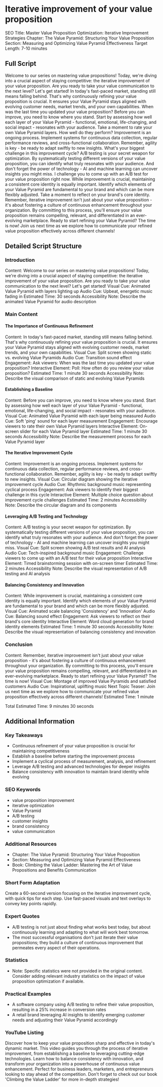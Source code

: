 # Iterative improvement of your value proposition

SEO Title: Master Value Proposition Optimization: Iterative Improvement Strategies
Chapter: The Value Pyramid: Structuring Your Value Proposition
Section: Measuring and Optimizing Value Pyramid Effectiveness
Target Length: 7-10 minutes

## Full Script

Welcome to our series on mastering value propositions! Today, we're diving into a crucial aspect of staying competitive: the iterative improvement of your value proposition. Are you ready to take your value communication to the next level? Let's get started! In today's fast-paced market, standing still means falling behind. That's why continuously refining your value proposition is crucial. It ensures your Value Pyramid stays aligned with evolving customer needs, market trends, and your own capabilities. When was the last time you updated your value proposition? Before you can improve, you need to know where you stand. Start by assessing how well each layer of your Value Pyramid - functional, emotional, life-changing, and social impact - resonates with your audience. Take a moment to rate your own Value Pyramid layers. How well do they perform? Improvement is an ongoing process. Implement systems for continuous data collection, regular performance reviews, and cross-functional collaboration. Remember, agility is key - be ready to adapt swiftly to new insights. What's your biggest challenge in this improvement cycle? A/B testing is your secret weapon for optimization. By systematically testing different versions of your value proposition, you can identify what truly resonates with your audience. And don't forget the power of technology - AI and machine learning can uncover insights you might miss. I challenge you to come up with an A/B test for your value proposition right now. While improvement is crucial, maintaining a consistent core identity is equally important. Identify which elements of your Value Pyramid are fundamental to your brand and which can be more flexibly adjusted. Take a moment to reflect on your brand's core identity. Remember, iterative improvement isn't just about your value proposition - it's about fostering a culture of continuous enhancement throughout your organization. By committing to this process, you'll ensure your value proposition remains compelling, relevant, and differentiated in an ever-evolving marketplace. Ready to start refining your Value Pyramid? The time is now! Join us next time as we explore how to communicate your refined value proposition effectively across different channels!

## Detailed Script Structure

### Introduction

Content: Welcome to our series on mastering value propositions! Today, we're diving into a crucial aspect of staying competitive: the iterative improvement of your value proposition. Are you ready to take your value communication to the next level? Let's get started!
Visual Cue: Animated Value Pyramid with layers lighting up
Audio Cue: Upbeat, energetic music fading in
Estimated Time: 30 seconds
Accessibility Note: Describe the animated Value Pyramid for audio description

### Main Content

#### The Importance of Continuous Refinement

Content: In today's fast-paced market, standing still means falling behind. That's why continuously refining your value proposition is crucial. It ensures your Value Pyramid stays aligned with evolving customer needs, market trends, and your own capabilities.
Visual Cue: Split screen showing static vs. evolving Value Pyramids
Audio Cue: Transition sound effect
Engagement: Ask viewers: When was the last time you updated your value proposition?
Interactive Element: Poll: How often do you review your value proposition?
Estimated Time: 1 minute 30 seconds
Accessibility Note: Describe the visual comparison of static and evolving Value Pyramids

#### Establishing a Baseline

Content: Before you can improve, you need to know where you stand. Start by assessing how well each layer of your Value Pyramid - functional, emotional, life-changing, and social impact - resonates with your audience.
Visual Cue: Animated Value Pyramid with each layer being measured
Audio Cue: Soft 'ping' sound for each layer measurement
Engagement: Encourage viewers to rate their own Value Pyramid layers
Interactive Element: On-screen slider for each Value Pyramid layer
Estimated Time: 1 minute 30 seconds
Accessibility Note: Describe the measurement process for each Value Pyramid layer

#### The Iterative Improvement Cycle

Content: Improvement is an ongoing process. Implement systems for continuous data collection, regular performance reviews, and cross-functional collaboration. Remember, agility is key - be ready to adapt swiftly to new insights.
Visual Cue: Circular diagram showing the iterative improvement cycle
Audio Cue: Rhythmic background music representing cyclical process
Engagement: Ask viewers to identify their biggest challenge in this cycle
Interactive Element: Multiple choice question about improvement cycle challenges
Estimated Time: 2 minutes
Accessibility Note: Describe the circular diagram and its components

#### Leveraging A/B Testing and Technology

Content: A/B testing is your secret weapon for optimization. By systematically testing different versions of your value proposition, you can identify what truly resonates with your audience. And don't forget the power of technology - AI and machine learning can uncover insights you might miss.
Visual Cue: Split screen showing A/B test results and AI analysis
Audio Cue: Tech-inspired background music
Engagement: Challenge viewers to come up with an A/B test for their value proposition
Interactive Element: Timed brainstorming session with on-screen timer
Estimated Time: 2 minutes
Accessibility Note: Describe the visual representation of A/B testing and AI analysis

#### Balancing Consistency and Innovation

Content: While improvement is crucial, maintaining a consistent core identity is equally important. Identify which elements of your Value Pyramid are fundamental to your brand and which can be more flexibly adjusted.
Visual Cue: Animated scale balancing 'Consistency' and 'Innovation'
Audio Cue: Balancing sound effect
Engagement: Ask viewers to reflect on their brand's core identity
Interactive Element: Word cloud generation for brand identity elements
Estimated Time: 1 minute 30 seconds
Accessibility Note: Describe the visual representation of balancing consistency and innovation

### Conclusion

Content: Remember, iterative improvement isn't just about your value proposition - it's about fostering a culture of continuous enhancement throughout your organization. By committing to this process, you'll ensure your value proposition remains compelling, relevant, and differentiated in an ever-evolving marketplace. Ready to start refining your Value Pyramid? The time is now!
Visual Cue: Montage of improved Value Pyramids and satisfied customers
Audio Cue: Inspirational, uplifting music
Next Topic Teaser: Join us next time as we explore how to communicate your refined value proposition effectively across different channels!
Estimated Time: 1 minute

Total Estimated Time: 9 minutes 30 seconds

## Additional Information

### Key Takeaways
- Continuous refinement of your value proposition is crucial for maintaining competitiveness
- Establish a baseline before starting the improvement process
- Implement a cyclical process of measurement, analysis, and refinement
- Leverage A/B testing and advanced technologies for deeper insights
- Balance consistency with innovation to maintain brand identity while evolving

### SEO Keywords
- value proposition improvement
- iterative optimization
- Value Pyramid
- A/B testing
- customer insights
- brand consistency
- value communication

### Additional Resources
- Chapter: The Value Pyramid: Structuring Your Value Proposition
- Section: Measuring and Optimizing Value Pyramid Effectiveness
- Book: Climbing the Value Ladder: Mastering the Art of Value Propositions and Benefits Communication

### Short Form Adaptation
Create a 60-second version focusing on the iterative improvement cycle, with quick tips for each step. Use fast-paced visuals and text overlays to convey key points rapidly.

### Expert Quotes
- A/B testing is not just about finding what works best today, but about continuously learning and adapting to what will work best tomorrow.
- The most successful organisations don't just iterate their value propositions; they build a culture of continuous improvement that permeates every aspect of their operations.

### Statistics
- Note: Specific statistics were not provided in the original content. Consider adding relevant industry statistics on the impact of value proposition optimization if available.

### Practical Examples
- A software company using A/B testing to refine their value proposition, resulting in a 25% increase in conversion rates
- A retail brand leveraging AI insights to identify emerging customer needs and adjusting their Value Pyramid accordingly

### YouTube Listing
Discover how to keep your value proposition sharp and effective in today's dynamic market. This video guides you through the process of iterative improvement, from establishing a baseline to leveraging cutting-edge technologies. Learn how to balance consistency with innovation, and transform your organization into a powerhouse of continuous value enhancement. Perfect for business leaders, marketers, and entrepreneurs looking to stay ahead of the competition. Don't forget to check out our book 'Climbing the Value Ladder' for more in-depth strategies!
